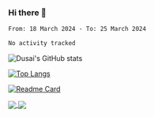 ### Hi there 👋

<!--
**TekkenSteve/TekkenSteve** is a ✨ _special_ ✨ repository because its `README.md` (this file) appears on your GitHub profile.

Here are some ideas to get you started:

- 🔭 I’m currently working on ...
- 🌱 I’m currently learning ...
- 👯 I’m looking to collaborate on ...
- 🤔 I’m looking for help with ...
- 💬 Ask me about ...
- 📫 How to reach me: ...
- 😄 Pronouns: ...
- ⚡ Fun fact: ...
-->

<!--START_SECTION:waka-->

```txt
From: 18 March 2024 - To: 25 March 2024

No activity tracked
```

<!--END_SECTION:waka-->

![Dusai's GitHub stats](https://github-readme-stats.vercel.app/api?username=TekkenSteve)


<!-- 紧凑语言卡片 -->
[![Top Langs](https://github-readme-stats.vercel.app/api/top-langs/?username=TekkenSteve&layout=compact)](https://github.com/anuraghazra/github-readme-stats)
<!-- 更多置顶 -->
[![Readme Card](https://github-readme-stats.vercel.app/api/pin/?username=TekkenSteve&repo=github-readme-stats)](https://github.com/TekkenSteve/github-readme-stats)


<a href="https://github.com/anuraghazra/github-readme-stats">
  <img align="center" src="https://github-readme-stats.vercel.app/api/pin/?username=anuraghazra&repo=github-readme-stats" />
</a>
<a href="https://github.com/anuraghazra/convoychat">
  <img align="center" src="https://github-readme-stats.vercel.app/api/pin/?username=anuraghazra&repo=convoychat" />
</a>
